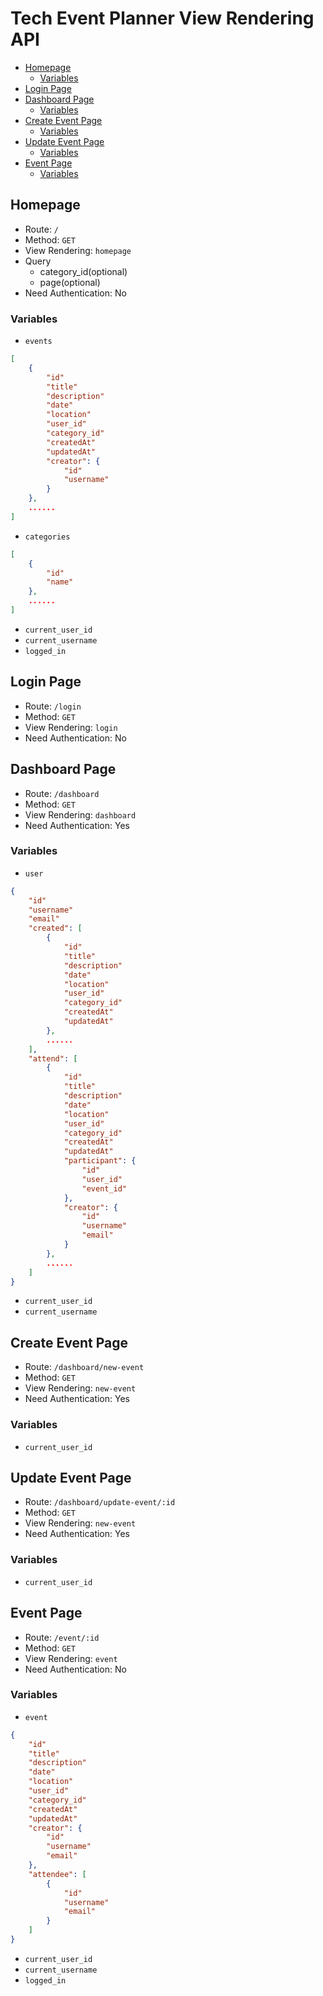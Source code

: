 # Tech Event Planner View Rendering API

- [Homepage](#homepage)
  - [Variables](#variables)
- [Login Page](#login-page)
- [Dashboard Page](#dashboard-page)
  - [Variables](#variables-1)
- [Create Event Page](#create-event-page)
  - [Variables](#variables-2)
- [Update Event Page](#update-event-page)
  - [Variables](#variables-3)
- [Event Page](#event-page)
  - [Variables](#variables-4)

## Homepage

- Route: `/`
- Method: `GET`
- View Rendering: `homepage`
- Query
  - category_id(optional)
  - page(optional)
- Need Authentication: No

### Variables

- `events`

```JSON
[
    {
        "id"
        "title"
        "description"
        "date"
        "location"
        "user_id"
        "category_id"
        "createdAt"
        "updatedAt"
        "creator": {
            "id"
            "username"
        }
    },
    ......
]
```

- `categories`

```JSON
[
    {
        "id"
        "name"
    },
    ......
]
```

- `current_user_id`
- `current_username`
- `logged_in`

## Login Page

- Route: `/login`
- Method: `GET`
- View Rendering: `login`
- Need Authentication: No

## Dashboard Page

- Route: `/dashboard`
- Method: `GET`
- View Rendering: `dashboard`
- Need Authentication: Yes

### Variables

- `user`

```JSON
{
    "id"
    "username"
    "email"
    "created": [
        {
            "id"
            "title"
            "description"
            "date"
            "location"
            "user_id"
            "category_id"
            "createdAt"
            "updatedAt"
        },
        ......
    ],
    "attend": [
        {
            "id"
            "title"
            "description"
            "date"
            "location"
            "user_id"
            "category_id"
            "createdAt"
            "updatedAt"
            "participant": {
                "id"
                "user_id"
                "event_id"
            },
            "creator": {
                "id"
                "username"
                "email"
            }
        },
        ......
    ]
}
```

- `current_user_id`
- `current_username`

## Create Event Page

- Route: `/dashboard/new-event`
- Method: `GET`
- View Rendering: `new-event`
- Need Authentication: Yes

### Variables

- `current_user_id`

## Update Event Page

- Route: `/dashboard/update-event/:id`
- Method: `GET`
- View Rendering: `new-event`
- Need Authentication: Yes

### Variables

- `current_user_id`

## Event Page

- Route: `/event/:id`
- Method: `GET`
- View Rendering: `event`
- Need Authentication: No

### Variables

- `event`

```JSON
{
    "id"
    "title"
    "description"
    "date"
    "location"
    "user_id"
    "category_id"
    "createdAt"
    "updatedAt"
    "creator": {
        "id"
        "username"
        "email"
    },
    "attendee": [
        {
            "id"
            "username"
            "email"
        }
    ]
}
```

- `current_user_id`
- `current_username`
- `logged_in`
